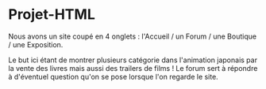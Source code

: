 # Projet-HTML

Nous avons un site coupé en 4 onglets : l'Accueil / un Forum / une Boutique / une Exposition.

Le but ici étant de montrer plusieurs catégorie dans l'animation japonais par la vente des livres mais aussi des trailers de films ! Le forum sert à répondre à d'éventuel question qu'on se pose lorsque l'on regarde le site.

